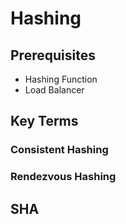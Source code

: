 # Hashing  

## Prerequisites  
* Hashing Function
* Load Balancer

## Key Terms  
### Consistent Hashing  

### Rendezvous Hashing  

## SHA  

